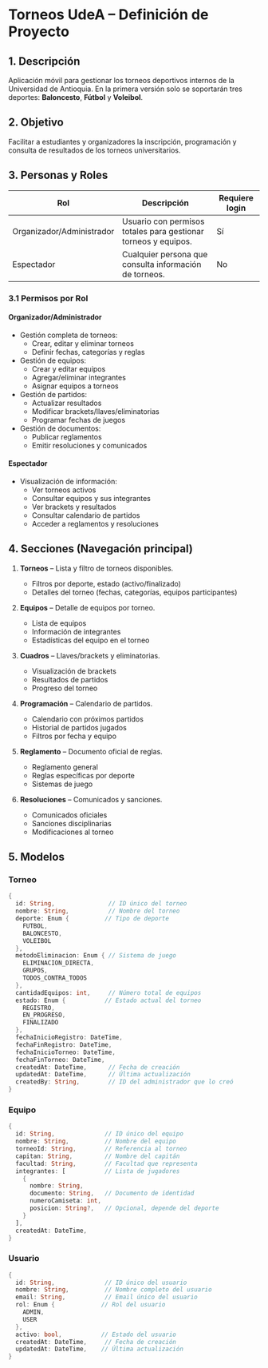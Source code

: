 # Torneos UdeA – Definición de Proyecto

## 1. Descripción

Aplicación móvil para gestionar los torneos deportivos internos de la Universidad de Antioquia. En la primera versión solo se soportarán tres deportes: **Baloncesto**, **Fútbol** y **Voleibol**.

## 2. Objetivo

Facilitar a estudiantes y organizadores la inscripción, programación y consulta de resultados de los torneos universitarios.

## 3. Personas y Roles

| Rol                       | Descripción                                                    | Requiere login |
| ------------------------- | -------------------------------------------------------------- | -------------- |
| Organizador/Administrador | Usuario con permisos totales para gestionar torneos y equipos. | Sí             |
| Espectador                | Cualquier persona que consulta información de torneos.         | No             |

### 3.1 Permisos por Rol

#### Organizador/Administrador

- Gestión completa de torneos:
  - Crear, editar y eliminar torneos
  - Definir fechas, categorías y reglas
- Gestión de equipos:
  - Crear y editar equipos
  - Agregar/eliminar integrantes
  - Asignar equipos a torneos
- Gestión de partidos:
  - Actualizar resultados
  - Modificar brackets/llaves/eliminatorias
  - Programar fechas de juegos
- Gestión de documentos:
  - Publicar reglamentos
  - Emitir resoluciones y comunicados

#### Espectador

- Visualización de información:
  - Ver torneos activos
  - Consultar equipos y sus integrantes
  - Ver brackets y resultados
  - Consultar calendario de partidos
  - Acceder a reglamentos y resoluciones

## 4. Secciones (Navegación principal)

1. **Torneos** – Lista y filtro de torneos disponibles.

   - Filtros por deporte, estado (activo/finalizado)
   - Detalles del torneo (fechas, categorías, equipos participantes)

2. **Equipos** – Detalle de equipos por torneo.

   - Lista de equipos
   - Información de integrantes
   - Estadísticas del equipo en el torneo

3. **Cuadros** – Llaves/brackets y eliminatorias.

   - Visualización de brackets
   - Resultados de partidos
   - Progreso del torneo

4. **Programación** – Calendario de partidos.

   - Calendario con próximos partidos
   - Historial de partidos jugados
   - Filtros por fecha y equipo

5. **Reglamento** – Documento oficial de reglas.

   - Reglamento general
   - Reglas específicas por deporte
   - Sistemas de juego

6. **Resoluciones** – Comunicados y sanciones.
   - Comunicados oficiales
   - Sanciones disciplinarias
   - Modificaciones al torneo

## 5. Modelos

### Torneo

```dart
{
  id: String,               // ID único del torneo
  nombre: String,           // Nombre del torneo
  deporte: Enum {          // Tipo de deporte
    FUTBOL,
    BALONCESTO,
    VOLEIBOL
  },
  metodoEliminacion: Enum { // Sistema de juego
    ELIMINACION_DIRECTA,
    GRUPOS,
    TODOS_CONTRA_TODOS
  },
  cantidadEquipos: int,     // Número total de equipos
  estado: Enum {           // Estado actual del torneo
    REGISTRO,
    EN_PROGRESO,
    FINALIZADO
  },
  fechaInicioRegistro: DateTime,
  fechaFinRegistro: DateTime,
  fechaInicioTorneo: DateTime,
  fechaFinTorneo: DateTime,
  createdAt: DateTime,      // Fecha de creación
  updatedAt: DateTime,      // Última actualización
  createdBy: String,        // ID del administrador que lo creó
}
```

### Equipo

```dart
{
  id: String,              // ID único del equipo
  nombre: String,          // Nombre del equipo
  torneoId: String,        // Referencia al torneo
  capitan: String,         // Nombre del capitán
  facultad: String,        // Facultad que representa
  integrantes: [           // Lista de jugadores
    {
      nombre: String,
      documento: String,   // Documento de identidad
      numeroCamiseta: int,
      posicion: String?,   // Opcional, depende del deporte
    }
  ],
  createdAt: DateTime,
}
```

<!-- ### Partido

```dart
{
  id: String,              // ID único del partido
  torneoId: String,        // Referencia al torneo
  equipoLocalId: String,   // ID del equipo local
  equipoVisitanteId: String, // ID del equipo visitante
  fechaProgramada: DateTime, // Fecha y hora programada
  fechaJugado: DateTime?,   // Fecha real cuando se jugó (opcional)
  estado: Enum {           // Estado del partido
    PROGRAMADO,
    EN_PROGRESO,
    FINALIZADO,
    CANCELADO,
    SUSPENDIDO
  },
  resultado: {             // Resultado del partido (opcional hasta finalizar)
    golesLocal: int?,      // Goles del equipo local
    golesVisitante: int?,  // Goles del equipo visitante
    ganador: String?,      // ID del equipo ganador (null si empate)
    empate: bool,          // Indica si fue empate
  },
  fase: Enum {            // Fase del torneo
    GRUPO,
    OCTAVOS,
    CUARTOS,
    SEMIFINAL,
    FINAL,
    TERCER_LUGAR
  },
  numeroFase: int,        // Número de la fase (ej: grupo 1, grupo 2)
  numeroPartido: int,     // Número del partido en la fase
  createdAt: DateTime,     // Fecha de creación
  updatedAt: DateTime,    // Última actualización
  createdBy: String       // ID del administrador que lo creó
}
``` -->

### Usuario

```dart
{
  id: String,              // ID único del usuario
  nombre: String,          // Nombre completo del usuario
  email: String,           // Email único del usuario
  rol: Enum {             // Rol del usuario
    ADMIN,
    USER
  },
  activo: bool,           // Estado del usuario
  createdAt: DateTime,     // Fecha de creación
  updatedAt: DateTime,    // Última actualización
}
```
